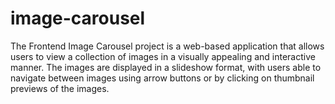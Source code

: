 # image-carousel
The Frontend Image Carousel project is a web-based application that allows users to view a collection of images in a visually appealing and interactive manner. The images are displayed in a slideshow format, with users able to navigate between images using arrow buttons or by clicking on thumbnail previews of the images.
